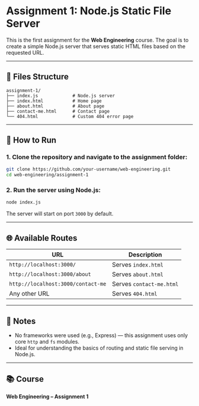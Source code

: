# Assignment 1: Node.js Static File Server

This is the first assignment for the **Web Engineering** course. The goal is to create a simple Node.js server that serves static HTML files based on the requested URL.

---

## 📁 Files Structure

```
assignment-1/
├── index.js             # Node.js server
├── index.html           # Home page
├── about.html           # About page
├── contact-me.html      # Contact page
└── 404.html             # Custom 404 error page
```

---

## 🚀 How to Run

### 1. Clone the repository and navigate to the assignment folder:

```bash
git clone https://github.com/your-username/web-engineering.git
cd web-engineering/assignment-1
```

### 2. Run the server using Node.js:

```bash
node index.js
```

The server will start on port `3000` by default.

---

## 🌐 Available Routes

| URL                                 | Description             |
|-------------------------------------|-------------------------|
| `http://localhost:3000/`            | Serves `index.html`     |
| `http://localhost:3000/about`       | Serves `about.html`     |
| `http://localhost:3000/contact-me`  | Serves `contact-me.html`|
| Any other URL                       | Serves `404.html`       |

---

## 📌 Notes

- No frameworks were used (e.g., Express) — this assignment uses only core `http` and `fs` modules.
- Ideal for understanding the basics of routing and static file serving in Node.js.

---

## 📚 Course

**Web Engineering – Assignment 1**
